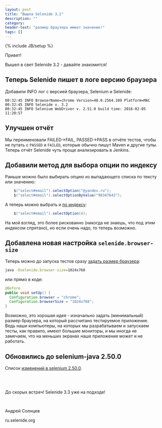 ```yaml
---
layout: post
title: "Вышла Selenide 3.2"
description: ""
category:
header-text: "размер браузера имеет значение!"
tags: []
---
```

{% include JB/setup %}

Привет!

Вышел в свет Selenide 3.2 - давайте знакомится!

## Теперь Selenide пишет в логе версию браузера

Добавили INFO лог с версией браузера, Selenium и Selenide:

```
00:32:45 INFO BrowserName=chrome Version=48.0.2564.109 Platform=MAC
00:32:45 INFO Selenide v. 3.2
00:32:45 INFO Selenium WebDriver v. 2.51.0 build time: 2016-02-05 11:20:57
```

## Улучшен отчёт

Мы переименовали FAILED->FAIL, PASSED->PASS в отчёте тестов, чтобы не путать с `PASSED` и `FAILED`, которые обычно пишут Maven и другие тулы.
Теперь отчёт Selenide чуть проще анализировать в Jenkins.


## Добавили метод для выбора опции по индексу

Раньше можно было выбирать опцию из выпадающего списка по тексту или значению:

```java
    $("select#email").selectOption("@yandex.ru");
    $("select#email").selectOptionByValue("98347643");
```

А теперь можно выбрать и [по индексу](https://github.com/selenide/selenide/issues/275):
```java
    $("select#email").selectOption(4);
```

На мой взгляд, это более рискованно (никогда не знаешь, что под этим индексом спрятано), но если очень надо, то теперь возможно.

## Добавлена новая настройка `selenide.browser-size`

Теперь можно до запуска тестов сразу [задать размер браузера](https://github.com/selenide/selenide/issues/272):
 
```bash
java -Dselenide.browser-size=1024x768
```

или прямо в коде:

```java
@Before
public void setUp() {
  Configuration.browser = "chrome";
  Configuration.browserSize = "1024x768";
}
```

Возможно, это хорошая идея - изначально задать (минимальный) размер браузера, на который рассчитано тестируемое приложение.
Ведь наши компьютеры, на которых мы разрабатываем и запускаем тесты, как правило, имеют большие мониторы, и мы иногда
не замечаем, что на меньших экранах наше приложение может и не работать.


## Обновились до selenium-java 2.50.0

Список [изменений в selenium 2.50.0]({{site.SELENIUM_CHANGELOG}}).

<br/>
<br/>

До скорых встреч!
Selenide 3.3 уже на подходе!

<br/>

Андрей Солнцев

ru.selenide.org
